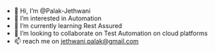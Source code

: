- 👋 Hi, I’m @Palak-Jethwani
- 👀 I’m interested in Automation
- 🌱 I’m currently learning Rest Assured
- 💞️ I’m looking to collaborate on Test Automation on cloud platforms
- 📫 reach me on jethwani.palak@gmail.com

<!---
Palak-Jethwani/Palak-Jethwani is a ✨ special ✨ repository because its `README.md` (this file) appears on your GitHub profile.
You can click the Preview link to take a look at your changes.
--->
